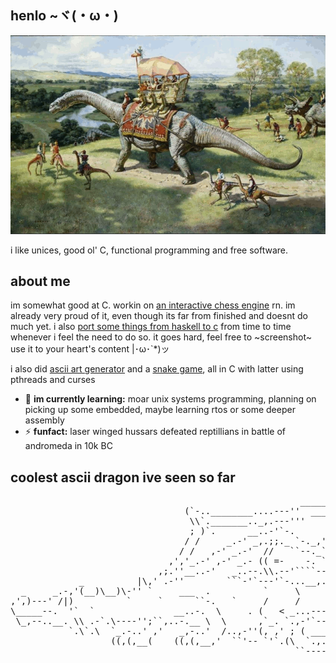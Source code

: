 ## henlo ~ヾ(・ω・)

![dinosaurs](./gfx/dinozaury.gif)

i like unices, good ol' C, functional programming and free software.

## about me

im somewhat good at C. workin on
[an interactive chess engine](https://github.com/duszku/cheng) rn. im already
very proud of it, even though its far from finished and doesnt do much yet.
i also [port some things from haskell to c](https://github.com/duszku/libfuncc)
from time to time whenever i feel the need to do so.
it goes hard, feel free to ~screenshot~ use it to your heart's content |･ω･`*)ッ

i also did [ascii art generator](https://github.com/duszku/asciify) and a
[snake game](https://github.com/duszku/snekk), all in C with latter using
pthreads and curses

 - 🌱 **im currently learning:** moar unix systems programming, planning on
 picking up some embedded, maybe learning rtos or some deeper assembly
 - ⚡ **funfact:** laser winged hussars defeated reptillians in battle of
 andromeda in 10k BC

## coolest ascii dragon ive seen so far
<pre>
                                                       ____________
                                 (`-..________....---''  ____..._.-`
                                  \\`._______.._,.---'''     ,'
                                  ; )`.      __..-'`-.      /
                                 / /     _.-' _,.;;._ `-._,'
                                / /   ,-' _.-'  //   ``--._``._
                              ,','_.-' ,-' _.- (( =-    -. `-._`-._____
                            ,;.''__..-'   _..--.\\.--'````--.._``-.`-._`.
             _          |\,' .-''        ```-'`---'`-...__,._  ``-.`-.`-.`.
  _     _.-,'(__)\__)\-'' `     ___  .          `     \      `--._
,',)---' /|)          `     `      ``-.   `     /     /     `     `-.
\_____--.  '`  `               __..-.  \     . (   < _...-----..._   `.
 \_,--..__. \\ .-`.\----'';``,..-.__ \  \      ,`_. `.,-'`--'`---''`.  )
           `.\`.\  `_.-..' ,'   _,-..'  /..,-''(, ,' ; ( _______`___..'__
                   ((,(,__(    ((,(,__,'  ``'-- `'`.(\  `.,..______   SSt
                                                      ``--------..._``--.__
</pre>

